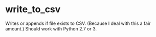 # write_to_csv
Writes or appends if file exists to CSV. (Because I deal with this a fair amount.)
Should work with Python 2.7 or 3.

